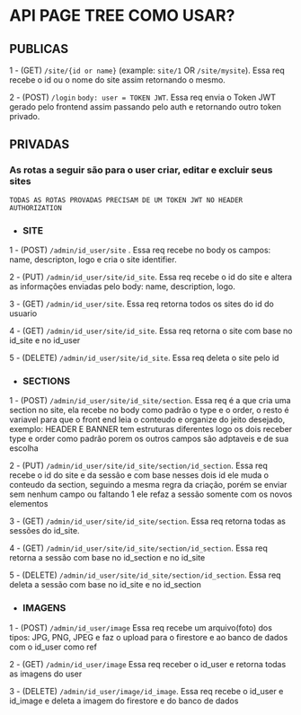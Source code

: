 # API PAGE TREE COMO USAR? #
## PUBLICAS ##

1 - (GET) `/site/{id or name}` (example: `site/1` OR `/site/mysite`).
    Essa req recebe o id ou o nome do site assim retornando o mesmo.

2 - (POST) `/login` `body: user = TOKEN JWT`.
    Essa req envia o Token JWT gerado pelo frontend assim passando pelo auth e retornando outro token privado.

## PRIVADAS ##
### As rotas a seguir são para o user criar, editar e excluir seus sites ###
`TODAS AS ROTAS PROVADAS PRECISAM DE UM TOKEN JWT NO HEADER AUTHORIZATION`

* ### SITE 

1 - (POST) `/admin/id_user/site` .
    Essa req recebe no body os campos: name, descripton, logo e cria o site identifier.

2 - (PUT) `/admin/id_user/site/id_site`.
    Essa req recebe o id do site e altera as informações enviadas pelo body: name, description, logo. 

3 - (GET) `/admin/id_user/site`.
    Essa req retorna todos os sites do id do usuario

4 - (GET) `/admin/id_user/site/id_site`.
    Essa req retorna o site com base no id_site e no id_user

5 - (DELETE) `/admin/id_user/site/id_site`.
    Essa req deleta o site pelo id

* ### SECTIONS

1 - (POST) `/admin/id_user/site/id_site/section`.
    Essa req é a que cria uma section no site, ela recebe no body como padrão o type e o order, o resto é variavel para que o front end leia o conteudo e organize do jeito desejado, exemplo: HEADER E BANNER tem estruturas diferentes logo os dois receber type e order como padrão porem os outros campos são adptaveis e de sua escolha

2 - (PUT) `/admin/id_user/site/id_site/section/id_section`.
    Essa req recebe o id do site e da sessão e com base nesses dois id ele muda o conteudo da section, seguindo a mesma regra da criação, porém se enviar sem nenhum campo ou faltando 1 ele refaz a sessão somente com os novos elementos

3 - (GET) `/admin/id_user/site/id_site/section`.
    Essa req retorna todas as sessões do id_site.

4 - (GET) `/admin/id_user/site/id_site/section/id_section`.
    Essa req retorna a sessão com base no id_section e no id_site

5 - (DELETE) `/admin/id_user/site/id_site/section/id_section`.
    Essa req deleta a sessão com base no id_site e no id_section

* ### IMAGENS

1 - (POST) `/admin/id_user/image`
    Essa req recebe um arquivo(foto) dos tipos: JPG, PNG, JPEG e faz o upload para o firestore e ao banco de dados com o id_user como ref

2 - (GET) `/admin/id_user/image`
    Essa req receber o id_user e retorna todas as imagens do user

3 - (DELETE) `/admin/id_user/image/id_image`.
    Essa req recebe o id_user e id_image e deleta a imagem do firestore e do banco de dados